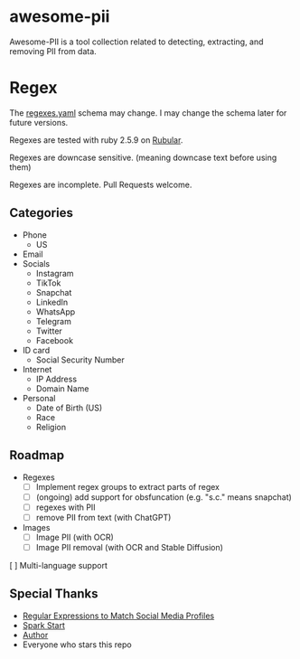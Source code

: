 # awesome-pii

Awesome-PII is a tool collection related to detecting, extracting, and removing PII from data.

# Regex

The [regexes.yaml](regexes.yaml) schema may change. I may change the schema later for future versions.

Regexes are tested with ruby 2.5.9 on [Rubular](https://rubular.com/).

Regexes are downcase sensitive. (meaning downcase text before using them)

Regexes are incomplete. Pull Requests welcome.

## Categories

- Phone
  - US
- Email
- Socials
  - Instagram
  - TikTok
  - Snapchat
  - LinkedIn
  - WhatsApp
  - Telegram
  - Twitter
  - Facebook
- ID card
  - Social Security Number
- Internet
  - IP Address
  - Domain Name
- Personal
  - Date of Birth (US)
  - Race
  - Religion

## Roadmap

- Regexes
    - [ ] Implement regex groups to extract parts of regex
    - [ ] (ongoing) add support for obsfuncation (e.g. "s.c." means snapchat)
    - [ ] regexes with PII
    - [ ] remove PII from text (with ChatGPT)

- Images
    - [ ] Image PII (with OCR)
    - [ ] Image PII removal (with OCR and Stable Diffusion)

[ ] Multi-language support

## Special Thanks
- [Regular Expressions to Match Social Media Profiles](https://github.com/lorey/social-media-profiles-regexs)
- [Spark Start](https://sparkstart.io)
- [Author](https://kcoleman.me)
- Everyone who stars this repo
